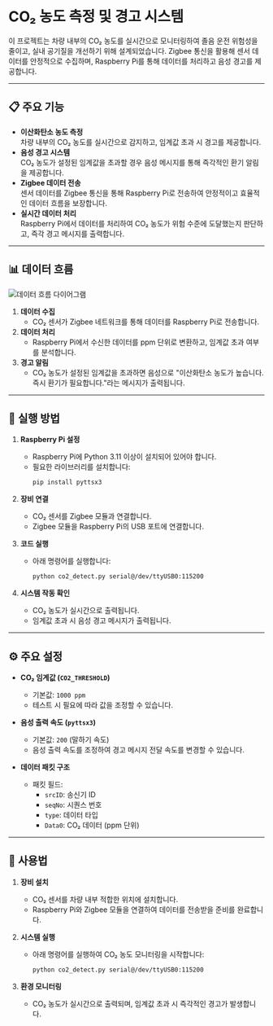 # CO₂ 농도 측정 및 경고 시스템

이 프로젝트는 차량 내부의 CO₂ 농도를 실시간으로 모니터링하여 졸음 운전 위험성을 줄이고, 실내 공기질을 개선하기 위해 설계되었습니다. Zigbee 통신을 활용해 센서 데이터를 안정적으로 수집하며, Raspberry Pi를 통해 데이터를 처리하고 음성 경고를 제공합니다.

---

## 📋 주요 기능

- **이산화탄소 농도 측정**  
  차량 내부의 CO₂ 농도를 실시간으로 감지하고, 임계값 초과 시 경고를 제공합니다.
- **음성 경고 시스템**  
  CO₂ 농도가 설정된 임계값을 초과할 경우 음성 메시지를 통해 즉각적인 환기 알림을 제공합니다.
- **Zigbee 데이터 전송**  
  센서 데이터를 Zigbee 통신을 통해 Raspberry Pi로 전송하여 안정적이고 효율적인 데이터 흐름을 보장합니다.
- **실시간 데이터 처리**  
  Raspberry Pi에서 데이터를 처리하여 CO₂ 농도가 위험 수준에 도달했는지 판단하고, 즉각 경고 메시지를 출력합니다.

---

## 📊 데이터 흐름

![데이터 흐름 다이어그램](https://github.com/user-attachments/assets/6dd596ab-ffda-4691-8f16-840387ed6b95)

1. **데이터 수집**  
   - CO₂ 센서가 Zigbee 네트워크를 통해 데이터를 Raspberry Pi로 전송합니다.
2. **데이터 처리**  
   - Raspberry Pi에서 수신한 데이터를 ppm 단위로 변환하고, 임계값 초과 여부를 분석합니다.
3. **경고 알림**  
   - CO₂ 농도가 설정된 임계값을 초과하면 음성으로 "이산화탄소 농도가 높습니다. 즉시 환기가 필요합니다."라는 메시지가 출력됩니다.

---

## 🚀 실행 방법

1. **Raspberry Pi 설정**  
   - Raspberry Pi에 Python 3.11 이상이 설치되어 있어야 합니다.  
   - 필요한 라이브러리를 설치합니다:
     ```bash
     pip install pyttsx3
     ```

2. **장비 연결**  
   - CO₂ 센서를 Zigbee 모듈과 연결합니다.  
   - Zigbee 모듈을 Raspberry Pi의 USB 포트에 연결합니다.

3. **코드 실행**  
   - 아래 명령어를 실행합니다:
     ```bash
     python co2_detect.py serial@/dev/ttyUSB0:115200
     ```

4. **시스템 작동 확인**  
   - CO₂ 농도가 실시간으로 출력됩니다.  
   - 임계값 초과 시 음성 경고 메시지가 출력됩니다.

---


## ⚙️ 주요 설정

- **CO₂ 임계값 (`CO2_THRESHOLD`)**  
  - 기본값: `1000 ppm`  
  - 테스트 시 필요에 따라 값을 조정할 수 있습니다.

- **음성 출력 속도 (`pyttsx3`)**  
  - 기본값: `200` (말하기 속도)  
  - 음성 출력 속도를 조정하여 경고 메시지 전달 속도를 변경할 수 있습니다.

- **데이터 패킷 구조**  
  - 패킷 필드:  
    - `srcID`: 송신기 ID  
    - `seqNo`: 시퀀스 번호  
    - `type`: 데이터 타입  
    - `Data0`: CO₂ 데이터 (ppm 단위)  

---

## 📖 사용법

1. **장비 설치**  
   - CO₂ 센서를 차량 내부 적합한 위치에 설치합니다.  
   - Raspberry Pi와 Zigbee 모듈을 연결하여 데이터를 전송받을 준비를 완료합니다.

2. **시스템 실행**  
   - 아래 명령어를 실행하여 CO₂ 농도 모니터링을 시작합니다:
     ```bash
     python co2_detect.py serial@/dev/ttyUSB0:115200
     ```

3. **환경 모니터링**  
   - CO₂ 농도가 실시간으로 출력되며, 임계값 초과 시 즉각적인 경고가 발생합니다.



